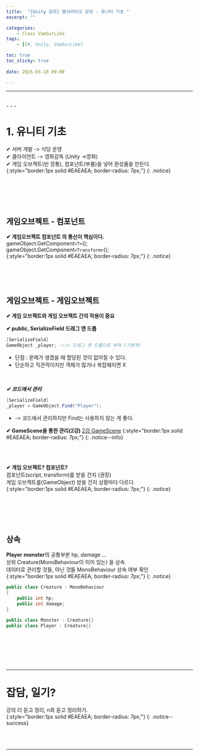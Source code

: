 ```yaml
---
title:  "[Unity 강의] 뱀서라이크 강의 - 유니티 기초 "
excerpt: ""

categories:
    - Class VamSurLike
tags:
    - [C#, Unity, VamSurLike]

toc: true
toc_sticky: true
 
date: 2025-03-10 09:00

---
```

- - -


<br>
- - - 

# 1. 유니티 기초
✔ 서버 개발 -> 식당 운영  
✔ 클라이언트 -> 영화감독 (Unity ->영화)  
✔ 게임 오브젝트(빈 깡통), 컴포넌트(부품)을 넣어 완성품을 만든다.  
{:style="border:1px solid #EAEAEA; border-radius: 7px;"}
{: .notice}  

<br><br><br><br>

## 게임오브젝트 - 컴포넌트
**✔ 게임오브젝트  컴포넌트 의 통신이 핵심이다.**   
gameObject.GetComponent`<T>`();  
gameObject.GetComponent`<Transform>`();  
{:style="border:1px solid #EAEAEA; border-radius: 7px;"}
{: .notice}  

<br><br><br>

## 게임오브젝트 - 게임오브젝트
**✔ 게임 오브젝트와 게임 오브젝트 간의 작용이 중요**

**✔ public, SerializeField 드래그 앤 드롭**
<div class="notice--primary" markdown="1"> 

```c# 
[SerializeField]  
GameObject _player; -//> 드래그 앤 드롭으로 부여 (기본적)  
```
- 단점 : 문제가 생겼을 때 할당된 것이 없어질 수 있다. 
- 단순하고 직관적이지만 객체가 많거나 복잡해지면 X  
</div>

<br>

***✔ 코드에서 관리***
<div class="notice--primary" markdown="1"> 

```c# 
[SerializeField]  
_player = GameObject.Find("Player");  
```
- -> 코드에서 관리하지만 Find는 사용하지 않는 게 좋다.  
</div>

**✔ GameScene을 통한 관리(2강)**
[2강 GameScene](https://levell1.github.io/class%20vamsurlike/VamClass02/#Find-%EB%AC%B8%EC%A0%9C%EC%A0%90)
{:style="border:1px solid #EAEAEA; border-radius: 7px;"}
{: .notice--info}  

<br><br>

**✔ 게임 오브젝트? 컴포넌트?**  
컴포넌트(script, transform)를 받을 건지 (권장)  
게임 오브젝트를(GameObject) 받을 건지 상황마다 다르다.  
{:style="border:1px solid #EAEAEA; border-radius: 7px;"}
{: .notice}  

<br><br><br><br>

## 상속
**Player** **monster**의 공통부분 hp, damage ...  
상위 Creature(MonoBehaviour이 이미 있는) 을 상속  
데이터로 관리할 것들, 아닌 것들 MonoBehaviour 상속 여부 확인  
{:style="border:1px solid #EAEAEA; border-radius: 7px;"}
{: .notice}  

<div class="notice--primary" markdown="1"> 

```c# 
public class Creature : MonoBehaviour
{
    public int hp;
    public int damage;
}

public class Monster : Creature{}
public class Player : Creature{}
```
</div>

<br>



<br><br><br>
- - - 

# 잡담, 일기?
강의 더 듣고 정리, n회 듣고 정리하기.  
{:style="border:1px solid #EAEAEA; border-radius: 7px;"}
{: .notice--success}  


<br><br>
- - -